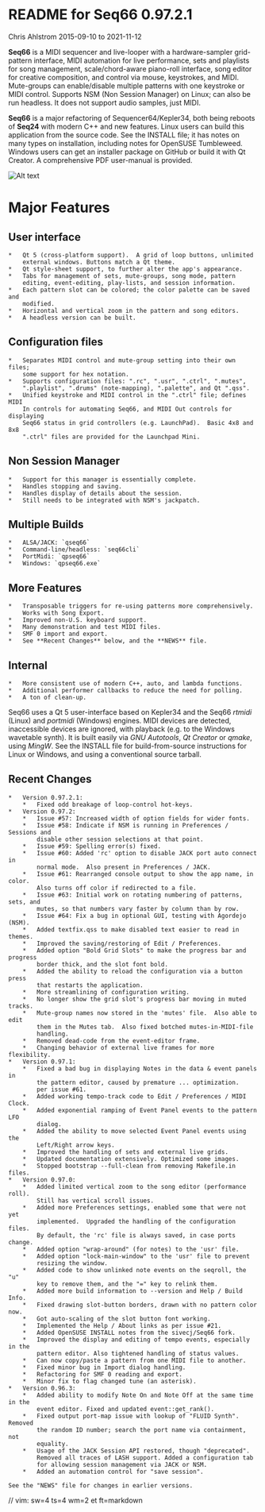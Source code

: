 # README for Seq66 0.97.2.1

Chris Ahlstrom
2015-09-10 to 2021-11-12

__Seq66__ is a MIDI sequencer and live-looper with a hardware-sampler
grid-pattern interface, MIDI automation for live performance, sets and playlists
for song management, scale/chord-aware piano-roll interface, song editor for
creative composition, and control via mouse, keystrokes, and MIDI.
Mute-groups can enable/disable multiple patterns with one keystroke or MIDI
control. Supports NSM (Non Session Manager) on Linux; can also be run
headless.  It does not support audio samples, just MIDI.

__Seq66__ is a major refactoring of Sequencer64/Kepler34, both being reboots of
__Seq24__ with modern C++ and new features.  Linux users can build this
application from the source code.  See the INSTALL file; it has notes on many
types on installation, including notes for OpenSUSE Tumbleweed.  Windows users
can get an installer package on GitHub or build it with Qt Creator.  A
comprehensive PDF user-manual is provided.

![Alt text](doc/latex/images/main-window/main-window-fluxbox.png?raw=true "Seq66
Dark-Cold Fluxbox")

# Major Features

##  User interface

    *   Qt 5 (cross-platform support).  A grid of loop buttons, unlimited
        external windows. Buttons match a Qt theme.
    *   Qt style-sheet support, to further alter the app's appearance.
    *   Tabs for management of sets, mute-groups, song mode, pattern
        editing, event-editing, play-lists, and session information.
    *   Each pattern slot can be colored; the color palette can be saved and
        modified.
    *   Horizontal and vertical zoom in the pattern and song editors.
    *   A headless version can be built.

##  Configuration files

    *   Separates MIDI control and mute-group setting into their own files;
        some support for hex notation.
    *   Supports configuration files: ".rc", ".usr", ".ctrl", ".mutes",
        ".playlist", ".drums" (note-mapping), ".palette", and Qt ".qss".
    *   Unified keystroke and MIDI control in the ".ctrl" file; defines MIDI
        In controls for automating Seq66, and MIDI Out controls for displaying
        Seq66 status in grid controllers (e.g. LaunchPad).  Basic 4x8 and 8x8
        ".ctrl" files are provided for the Launchpad Mini.

##  Non Session Manager

    *   Support for this manager is essentially complete.
    *   Handles stopping and saving.
    *   Handles display of details about the session.
    *   Still needs to be integrated with NSM's jackpatch.

##  Multiple Builds

    *   ALSA/JACK: `qseq66`
    *   Command-line/headless: `seq66cli`
    *   PortMidi: `qpseq66`
    *   Windows: `qpseq66.exe`

##  More Features

    *   Transposable triggers for re-using patterns more comprehensively.
        Works with Song Export.
    *   Improved non-U.S. keyboard support.
    *   Many demonstration and test MIDI files.
    *   SMF 0 import and export.
    *   See **Recent Changes** below, and the **NEWS** file.

##  Internal

    *   More consistent use of modern C++, auto, and lambda functions.
    *   Additional performer callbacks to reduce the need for polling.
    *   A ton of clean-up.

Seq66 uses a Qt 5 user-interface based on Kepler34 and the Seq66 *rtmidi*
(Linux) and *portmidi* (Windows) engines.  MIDI devices are detected,
inaccessible devices are ignored, with playback (e.g. to the Windows wavetable
synth). It is built easily via *GNU Autotools*, *Qt Creator* or *qmake*, using
*MingW*.  See the INSTALL file for build-from-source instructions for Linux or
Windows, and using a conventional source tarball.

## Recent Changes

    *   Version 0.97.2.1:
        *   Fixed odd breakage of loop-control hot-keys.
    *   Version 0.97.2:
        *   Issue #57: Increased width of option fields for wider fonts.
        *   Issue #58: Indicate if NSM is running in Preferences / Sessions and
            disable other session selections at that point.
        *   Issue #59: Spelling error(s) fixed.
        *   Issue #60: Added 'rc' option to disable JACK port auto connect in
            normal mode.  Also present in Preferences / JACK.
        *   Issue #61: Rearranged console output to show the app name, in color.
            Also turns off color if redirected to a file.
        *   Issue #63: Initial work on rotating numbering of patterns, sets, and
            mutes, so that numbers vary faster by column than by row.
        *   Issue #64: Fix a bug in optional GUI, testing with Agordejo (NSM).
        *   Added textfix.qss to make disabled text easier to read in themes.
        *   Improved the saving/restoring of Edit / Preferences.
        *   Added option "Bold Grid Slots" to make the progress bar and progress
            border thick, and the slot font bold.
        *   Added the ability to reload the configuration via a button press
            that restarts the application.
        *   More streamlining of configuration writing.
        *   No longer show the grid slot's progress bar moving in muted tracks.
        *   Mute-group names now stored in the 'mutes' file.  Also able to edit
            them in the Mutes tab.  Also fixed botched mutes-in-MIDI-file
            handling.
        *   Removed dead-code from the event-editor frame.
        *   Changing behavior of external live frames for more flexibility.
    *   Version 0.97.1:
        *   Fixed a bad bug in displaying Notes in the data & event panels in
            the pattern editor, caused by premature ... optimization.
            per issue #61.
        *   Added working tempo-track code to Edit / Preferences / MIDI Clock.
        *   Added exponential ramping of Event Panel events to the pattern LFO
            dialog.
        *   Added the ability to move selected Event Panel events using the
            Left/Right arrow keys.
        *   Improved the handling of sets and external live grids.
        *   Updated documentation extensively. Optimized some images.
        *   Stopped bootstrap --full-clean from removing Makefile.in files.
    *   Version 0.97.0:
        *   Added limited vertical zoom to the song editor (performance roll).
            Still has vertical scroll issues.
        *   Added more Preferences settings, enabled some that were not yet
            implemented.  Upgraded the handling of the configuration files.
            By default, the 'rc' file is always saved, in case ports change.
        *   Added option "wrap-around" (for notes) to the 'usr' file.
        *   Added option "lock-main-window" to the 'usr' file to prevent
            resizing the window.
        *   Added code to show unlinked note events on the seqroll, the "u"
            key to remove them, and the "=" key to relink them.
        *   Added more build information to --version and Help / Build Info.
        *   Fixed drawing slot-button borders, drawn with no pattern color now.
        *   Got auto-scaling of the slot button font working.
        *   Implemented the Help / About links as per issue #21.
        *   Added OpenSUSE INSTALL notes from the sivecj/Seq66 fork.
        *   Improved the display and editing of tempo events, especially in the
            pattern editor. Also tightened handling of status values.
        *   Can now copy/paste a pattern from one MIDI file to another.
        *   Fixed minor bug in Import dialog handling.
        *   Refactoring for SMF 0 reading and export.
        *   Minor fix to flag changed tune (an asterisk).
    *   Version 0.96.3:
        *   Added ability to modify Note On and Note Off at the same time in the
            event editor. Fixed and updated event::get_rank().
        *   Fixed output port-map issue with lookup of "FLUID Synth". Removed
            the random ID number; search the port name via containment, not
            equality.
        *   Usage of the JACK Session API restored, though "deprecated".
            Removed all traces of LASH support. Added a configuration tab
            for allowing session management via JACK or NSM.
        *   Added an automation control for "save session".

    See the "NEWS" file for changes in earlier versions.

// vim: sw=4 ts=4 wm=2 et ft=markdown
